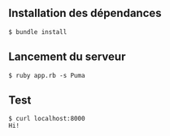 ## Installation des dépendances

```
$ bundle install
```

## Lancement du serveur

```
$ ruby app.rb -s Puma
```

## Test

```
$ curl localhost:8000
Hi!
```
